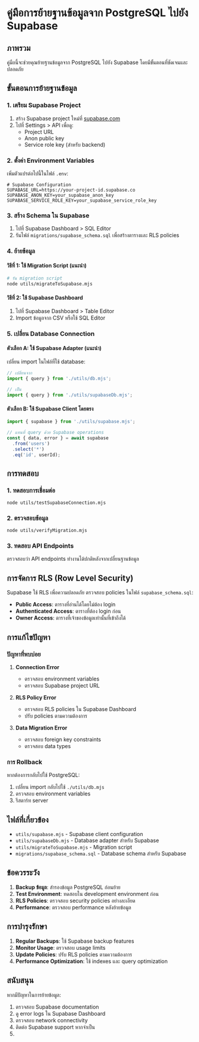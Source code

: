 # คู่มือการย้ายฐานข้อมูลจาก PostgreSQL ไปยัง Supabase

## ภาพรวม

คู่มือนี้จะช่วยคุณย้ายฐานข้อมูลจาก PostgreSQL ไปยัง Supabase โดยมีขั้นตอนที่ชัดเจนและปลอดภัย

## ขั้นตอนการย้ายฐานข้อมูล

### 1. เตรียม Supabase Project

1. สร้าง Supabase project ใหม่ที่ [supabase.com](https://supabase.com)
2. ไปที่ Settings > API เพื่อดู:
   - Project URL
   - Anon public key
   - Service role key (สำหรับ backend)

### 2. ตั้งค่า Environment Variables

เพิ่มตัวแปรต่อไปนี้ในไฟล์ `.env`:

```env
# Supabase Configuration
SUPABASE_URL=https://your-project-id.supabase.co
SUPABASE_ANON_KEY=your_supabase_anon_key
SUPABASE_SERVICE_ROLE_KEY=your_supabase_service_role_key
```

### 3. สร้าง Schema ใน Supabase

1. ไปที่ Supabase Dashboard > SQL Editor
2. รันไฟล์ `migrations/supabase_schema.sql` เพื่อสร้างตารางและ RLS policies

### 4. ย้ายข้อมูล

#### วิธีที่ 1: ใช้ Migration Script (แนะนำ)

```bash
# รัน migration script
node utils/migrateToSupabase.mjs
```

#### วิธีที่ 2: ใช้ Supabase Dashboard

1. ไปที่ Supabase Dashboard > Table Editor
2. Import ข้อมูลจาก CSV หรือใช้ SQL Editor

### 5. เปลี่ยน Database Connection

#### ตัวเลือก A: ใช้ Supabase Adapter (แนะนำ)

เปลี่ยน import ในไฟล์ที่ใช้ database:

```javascript
// เปลี่ยนจาก
import { query } from './utils/db.mjs';

// เป็น
import { query } from './utils/supabaseDb.mjs';
```

#### ตัวเลือก B: ใช้ Supabase Client โดยตรง

```javascript
import { supabase } from './utils/supabase.mjs';

// แทนที่ query ด้วย Supabase operations
const { data, error } = await supabase
  .from('users')
  .select('*')
  .eq('id', userId);
```

## การทดสอบ

### 1. ทดสอบการเชื่อมต่อ

```bash
node utils/testSupabaseConnection.mjs
```

### 2. ตรวจสอบข้อมูล

```bash
node utils/verifyMigration.mjs
```

### 3. ทดสอบ API Endpoints

ตรวจสอบว่า API endpoints ทำงานได้ปกติหลังจากเปลี่ยนฐานข้อมูล

## การจัดการ RLS (Row Level Security)

Supabase ใช้ RLS เพื่อความปลอดภัย ตรวจสอบ policies ในไฟล์ `supabase_schema.sql`:

- **Public Access**: ตารางที่อ่านได้โดยไม่ต้อง login
- **Authenticated Access**: ตารางที่ต้อง login ก่อน
- **Owner Access**: ตารางที่เจ้าของข้อมูลเท่านั้นที่เข้าถึงได้

## การแก้ไขปัญหา

### ปัญหาที่พบบ่อย

1. **Connection Error**
   - ตรวจสอบ environment variables
   - ตรวจสอบ Supabase project URL

2. **RLS Policy Error**
   - ตรวจสอบ RLS policies ใน Supabase Dashboard
   - ปรับ policies ตามความต้องการ

3. **Data Migration Error**
   - ตรวจสอบ foreign key constraints
   - ตรวจสอบ data types

### การ Rollback

หากต้องการกลับไปใช้ PostgreSQL:

1. เปลี่ยน import กลับไปใช้ `./utils/db.mjs`
2. ตรวจสอบ environment variables
3. รีสตาร์ท server

## ไฟล์ที่เกี่ยวข้อง

- `utils/supabase.mjs` - Supabase client configuration
- `utils/supabaseDb.mjs` - Database adapter สำหรับ Supabase
- `utils/migrateToSupabase.mjs` - Migration script
- `migrations/supabase_schema.sql` - Database schema สำหรับ Supabase

## ข้อควรระวัง

1. **Backup ข้อมูล**: สำรองข้อมูล PostgreSQL ก่อนย้าย
2. **Test Environment**: ทดสอบใน development environment ก่อน
3. **RLS Policies**: ตรวจสอบ security policies อย่างละเอียด
4. **Performance**: ตรวจสอบ performance หลังย้ายข้อมูล

## การบำรุงรักษา

1. **Regular Backups**: ใช้ Supabase backup features
2. **Monitor Usage**: ตรวจสอบ usage limits
3. **Update Policies**: ปรับ RLS policies ตามความต้องการ
4. **Performance Optimization**: ใช้ indexes และ query optimization

## สนับสนุน

หากมีปัญหาในการย้ายข้อมูล:

1. ตรวจสอบ Supabase documentation
2. ดู error logs ใน Supabase Dashboard
3. ตรวจสอบ network connectivity
4. ติดต่อ Supabase support หากจำเป็น
5. 